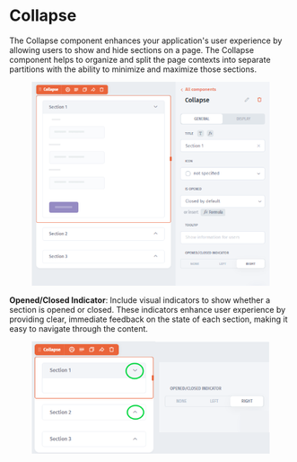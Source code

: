 # Collapse

The Collapse component enhances your application's user experience by allowing users to show and hide sections on a page. The Collapse component helps to organize and split the page contexts into separate partitions with the ability to minimize and maximize those sections.&#x20;

<div align="left"><figure><img src="../../../../.gitbook/assets/image (2) (1) (1) (1).png" alt=""><figcaption></figcaption></figure></div>

**Opened/Closed Indicator**: Include visual indicators to show whether a section is opened or closed. These indicators enhance user experience by providing clear, immediate feedback on the state of each section, making it easy to navigate through the content.

<div align="left"><figure><img src="../../../../.gitbook/assets/image (1) (1) (1) (1) (1) (1) (1) (2).png" alt=""><figcaption></figcaption></figure></div>

